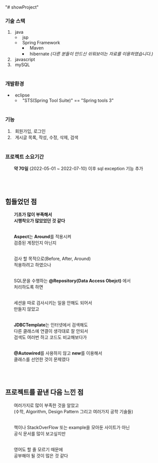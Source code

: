 "# showProject" 

### 기술 스택 
1. &nbsp; java
    - &nbsp; jsp
    - &nbsp; Spring Framework
       - &nbsp; Maven 
       - &nbsp; hibernate *(다른 분들이 만드신 쉬워보이는 자료를 이용하였습니다.)*
2.  &nbsp; javascript
3.  &nbsp; mySQL
<br><br>

### 개발환경 
   - &nbsp; eclipse
      - &nbsp; "STS(Spring Tool Suite)" == "Spring tools 3" 
<br><br>

### 기능 
1. &nbsp; 회원가입, 로그인
2. &nbsp; 게시글 목록, 작성, 수정, 삭제, 검색 
<br><br>

### 프로젝트 소요기간 
&emsp;&emsp;**약 70일** (2022-05-01 ~ 2022-07-10) 이후 sql exception 기능 추가 
<br><br><br><br>


## 힘들었던 점 

**&emsp;&emsp;기초가 많이 부족해서 <br>
&emsp;&emsp;시행착오가 많았었던 것 같다**<br><br>

&emsp;&emsp;**Aspect**는 **Around**를 적용시켜 <br>
&emsp;&emsp;검증된 계정인지 아닌지 <br><br>

&emsp;&emsp;검사 할 목적으로(Before, After, Around) <br>
&emsp;&emsp;적용하려고 하였으나 <br><br>

&emsp;&emsp;SQL문을 수행하는 __@Repository(Data Access Obejct)__ 에서<br>
&emsp;&emsp;처리하도록 하면 <br><br>

&emsp;&emsp;세션을 따로 검사시키는 일을 안해도 되어서 <br>
&emsp;&emsp;만들지 않았고 <br><br>

&emsp;&emsp;**JDBCTemplate**는 인터넷에서 검색해도 <br>
&emsp;&emsp;다른 클래스에 연결이 생각대로 잘 안되서 <br>
&emsp;&emsp;검색도 여러번 하고 코드도 비교해보다가 <br><br>

&emsp;&emsp;**@Autowired**를 사용하지 않고 **new**를 이용해서<br>
&emsp;&emsp;클래스를 선언한 것이 문제였다 <br><br><br><br>


## 프로젝트를 끝낸 다음 느낀 점 
&emsp;&emsp;여러가지로 많이 부족한 것을 알았고 <br>
&emsp;&emsp;(수학, Algorithm, Design Pattern 그리고 여러가지 공학 기술들) <br><br>

&emsp;&emsp;책이나 StackOverFlow 또는 example을 모아둔 사이트가 아닌 <br>
&emsp;&emsp;공식 문서를 많이 보고싶지만 <br><br>

&emsp;&emsp;영어도 할 줄 모르기 때문에 <br>
&emsp;&emsp;공부해야 될 것이 많은 것 같다 <br>
